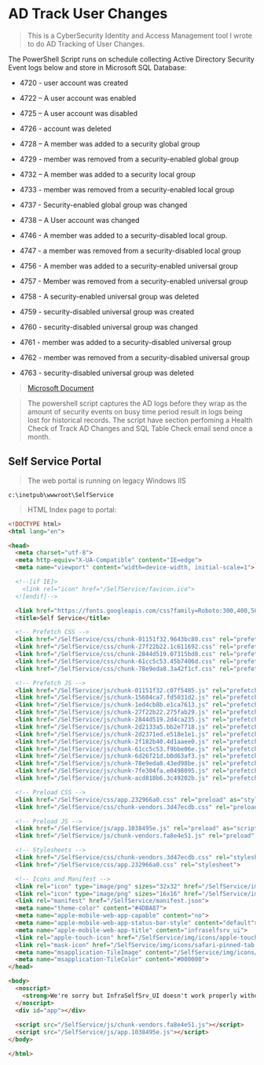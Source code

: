 # AD Track User Changes  

>This is a CyberSecurity Identity and Access Management tool I wrote to do AD Tracking of User Changes.  

The PowerShell Script runs on schedule collecting Active Directory Security Event logs below and store in Microsoft SQL Database:  

* 4720 - user account was created
* 4722 – A user account was enabled
* 4725 – A user account was disabled
* 4726 - account was deleted
* 4728 – A member was added to a security global group
* 4729 - member was removed from a security-enabled global group
* 4732 – A member was added to a security local group
* 4733 - member was removed from a security-enabled local group
* 4737 - Security-enabled global group was changed
* 4738 – A User account was changed
    
* 4746 - A member was added to a security-disabled local group.
* 4747 - a member was removed from a security-disabled local group
* 4756 - A member was added to a security-enabled universal group
* 4757 - Member was removed from a security-enabled universal group
* 4758 - A security-enabled universal group was deleted
* 4759 - security-disabled universal group was created
* 4760 - security-disabled universal group was changed
* 4761 - member was added to a security-disabled universal group
* 4762 - member was removed from a security-disabled universal group
* 4763 - security-disabled universal group was deleted

>[Microsoft Document](https://docs.microsoft.com/en-us/windows-server/identity/ad-ds/plan/appendix-l--events-to-monitor)  

>The powershell script captures the AD logs before they wrap as the amount of security events on busy time period result in logs being lost for historical records.
>The script have section perfoming a Health Check of Track AD Changes and SQL Table Check email send once a month.  

## Self Service Portal  

>The web portal is running on legacy Windows IIS  

```
c:\inetpub\wwwroot\SelfService
```  

>HTML Index page to portal:

```HTML
<!DOCTYPE html>
<html lang="en">

<head>
  <meta charset="utf-8">
  <meta http-equiv="X-UA-Compatible" content="IE=edge">
  <meta name="viewport" content="width=device-width, initial-scale=1">

  <!--[if IE]>
    <link rel="icon" href="/SelfService/favicon.ico">
  <![endif]-->

  <link href="https://fonts.googleapis.com/css?family=Roboto:300,400,500,700|Material+Icons" rel="stylesheet">
  <title>Self Service</title>

  <!-- Prefetch CSS -->
  <link href="/SelfService/css/chunk-01151f32.9643bc80.css" rel="prefetch">
  <link href="/SelfService/css/chunk-27f22b22.1c611692.css" rel="prefetch">
  <link href="/SelfService/css/chunk-2844d519.07315bd8.css" rel="prefetch">
  <link href="/SelfService/css/chunk-61cc5c53.45b7406d.css" rel="prefetch">
  <link href="/SelfService/css/chunk-78e9eda8.3a42f1cf.css" rel="prefetch">

  <!-- Prefetch JS -->
  <link href="/SelfService/js/chunk-01151f32.c07f5485.js" rel="prefetch">
  <link href="/SelfService/js/chunk-15604ca7.fd5031d2.js" rel="prefetch">
  <link href="/SelfService/js/chunk-1ed4cb8b.e1ca7613.js" rel="prefetch">
  <link href="/SelfService/js/chunk-27f22b22.275fab29.js" rel="prefetch">
  <link href="/SelfService/js/chunk-2844d519.2d4ca235.js" rel="prefetch">
  <link href="/SelfService/js/chunk-2d2133a5.bb2e7718.js" rel="prefetch">
  <link href="/SelfService/js/chunk-2d2371ed.e518e1e1.js" rel="prefetch">
  <link href="/SelfService/js/chunk-2f182b40.4d1aaee0.js" rel="prefetch">
  <link href="/SelfService/js/chunk-61cc5c53.f9bbe06e.js" rel="prefetch">
  <link href="/SelfService/js/chunk-6d26f21d.b0d63af3.js" rel="prefetch">
  <link href="/SelfService/js/chunk-78e9eda8.43ed98be.js" rel="prefetch">
  <link href="/SelfService/js/chunk-7fe304fa.e0498095.js" rel="prefetch">
  <link href="/SelfService/js/chunk-acd810b6.3c49202b.js" rel="prefetch">

  <!-- Preload CSS -->
  <link href="/SelfService/css/app.232966a0.css" rel="preload" as="style">
  <link href="/SelfService/css/chunk-vendors.3d47ecdb.css" rel="preload" as="style">

  <!-- Preload JS -->
  <link href="/SelfService/js/app.1038495e.js" rel="preload" as="script">
  <link href="/SelfService/js/chunk-vendors.fa8e4e51.js" rel="preload" as="script">

  <!-- Stylesheets -->
  <link href="/SelfService/css/chunk-vendors.3d47ecdb.css" rel="stylesheet">
  <link href="/SelfService/css/app.232966a0.css" rel="stylesheet">

  <!-- Icons and Manifest -->
  <link rel="icon" type="image/png" sizes="32x32" href="/SelfService/img/icons/favicon-32x32.png">
  <link rel="icon" type="image/png" sizes="16x16" href="/SelfService/img/icons/favicon-16x16.png">
  <link rel="manifest" href="/SelfService/manifest.json">
  <meta name="theme-color" content="#4DBA87">
  <meta name="apple-mobile-web-app-capable" content="no">
  <meta name="apple-mobile-web-app-status-bar-style" content="default">
  <meta name="apple-mobile-web-app-title" content="infraselfsrv_ui">
  <link rel="apple-touch-icon" href="/SelfService/img/icons/apple-touch-icon-152x152.png">
  <link rel="mask-icon" href="/SelfService/img/icons/safari-pinned-tab.svg" color="#4DBA87">
  <meta name="msapplication-TileImage" content="/SelfService/img/icons/msapplication-icon-144x144.png">
  <meta name="msapplication-TileColor" content="#000000">
</head>

<body>
  <noscript>
    <strong>We're sorry but InfraSelfSrv_UI doesn't work properly without JavaScript enabled. Please enable it to continue.</strong>
  </noscript>
  <div id="app"></div>
  
  <script src="/SelfService/js/chunk-vendors.fa8e4e51.js"></script>
  <script src="/SelfService/js/app.1038495e.js"></script>
</body>

</html>
```  
